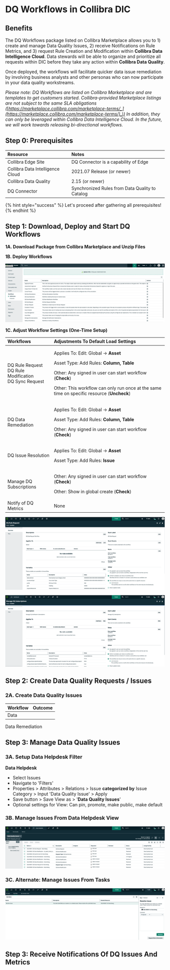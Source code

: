 # DQ Workflows in Collibra DIC

## Benefits <a id="benefits"></a>

The DQ Workflows package listed on Collibra Marketplace allows you to 1\) create and manage Data Quality Issues, 2\) receive Notifications on Rule Metrics, and 3\) request Rule Creation and Modification within **Collibra Data Intelligence Cloud**. Data stewards will be able to organize and prioritize all requests within DIC before they take any action within **Collibra Data Quality**. 

Once deployed, the workflows will facilitate quicker data issue remediation by involving business analysts and other personas who can now participate in your data quality workstreams.

_Please note: DQ Workflows are listed on Collibra Marketplace and are templates to get customers started. Collibra-provided Marketplace listings are not subject to the same SLA obligations \(_[_https://marketplace.collibra.com/marketplace-terms/_](https://marketplace.collibra.com/marketplace-terms/)_\)  In addition, they can only be leveraged within Collibra Data Intelligence Cloud. In the future, we will work towards releasing bi-directional workflows._

## Step 0: Prerequisites <a id="step-0-prerequisites"></a>

| **Resource** | Notes |
| :--- | :--- |
| Collibra Edge Site | DQ Connector is a capability of Edge |
| Collibra Data Intelligence Cloud | 2021.07 Release \(or newer\) |
| Collibra Data Quality | 2.15 \(or newer\) |
| DQ Connector | Synchronized Rules from Data Quality to Catalog |

{% hint style="success" %}
Let's proceed after gathering all prerequisites!
{% endhint %}

## Step 1: Download, Deploy and Start DQ Workflows <a id="step-1-create-and-configure-edge-and-dq-connector"></a>

**1A. Download Package from Collibra Marketplace and Unzip Files**

**1B. Deploy Workflows** 

![](../.gitbook/assets/image%20%2820%29.png)

**1C. Adjust Workflow Settings \(One-Time Setup\)**

<table>
  <thead>
    <tr>
      <th style="text-align:left"><b>Workflows</b>
      </th>
      <th style="text-align:left">Adjustments To Default Load Settings</th>
    </tr>
  </thead>
  <tbody>
    <tr>
      <td style="text-align:left">DQ Rule Request
        <br />DQ Rule Modification
        <br />DQ Sync Request</td>
      <td style="text-align:left">
        <p>Applies To: Edit: Global -&gt; <b>Asset</b>
        </p>
        <p>Asset Type: Add Rules: <b>Column, Table</b>
        </p>
        <p>Other: Any signed in user can start workflow (<b>Check</b>)</p>
        <p>Other: This workflow can only run once at the same time on specific resource
          (<b>Uncheck</b>)</p>
      </td>
    </tr>
    <tr>
      <td style="text-align:left">DQ Data Remediation</td>
      <td style="text-align:left">
        <p>Applies To: Edit: Global -&gt; <b>Asset</b>
        </p>
        <p>Asset Type: Add Rules: <b>Column, Table</b>
        </p>
        <p>Other: Any signed in user can start workflow (<b>Check</b>)</p>
      </td>
    </tr>
    <tr>
      <td style="text-align:left">DQ Issue Resolution</td>
      <td style="text-align:left">
        <p>Applies To: Edit: Global -&gt; <b>Asset</b>
        </p>
        <p>Asset Type: Add Rules: <b>Issue</b>
        </p>
      </td>
    </tr>
    <tr>
      <td style="text-align:left">Manage DQ Subscriptions</td>
      <td style="text-align:left">
        <p>Other: Any signed in user can start workflow (<b>Check</b>)</p>
        <p>Other: Show in global create (<b>Check</b>)</p>
      </td>
    </tr>
    <tr>
      <td style="text-align:left">Notify of DQ Metrics</td>
      <td style="text-align:left">None</td>
    </tr>
  </tbody>
</table>

![Example: DQ Rule Request ](../.gitbook/assets/image%20%2830%29.png)

![Example: Manage DQ Subscriptions ](../.gitbook/assets/image%20%2817%29.png)

## **Step 2: Create Data Quality Requests / Issues**

### **2A. Create Data Quality Issues**

| Workflow | Outcome |
| :--- | :--- |
| Data |  |

Data Remediation

## Step 3: Manage Data Quality Issues

### 3A. Setup Data Helpdesk Filter

**Data Helpdesk**

* Select Issues
* Navigate to 'Filters'
* Properties &gt; Attributes &gt; Relations &gt; Issue **categorized by** Issue Category &gt; Input 'Data Quality Issue' &gt; Apply
* Save button &gt; Save View as &gt; '**Data Quality Issues**'
* Optional settings for View: Can pin, promote, make public, make default

### 3B. Manage Issues From Data Helpdesk View

![](../.gitbook/assets/image%20%2822%29.png)

### 3C. Alternate: Manage Issues From Tasks

![](../.gitbook/assets/image%20%2832%29.png)

## Step 3: Receive Notifications Of DQ Issues And Metrics

